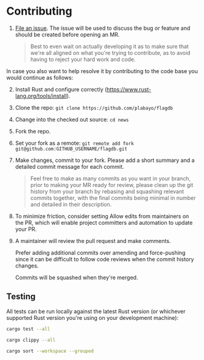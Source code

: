 # Contributing

1. [File an issue](https://github.com/plabayo/flagdb/issues/new).
   The issue will be used to discuss the bug or feature and should be created before opening an MR.
   > Best to even wait on actually developing it as to make sure
   > that we're all aligned on what you're trying to contribute,
   > as to avoid having to reject your hard work and code.

In case you also want to help resolve it by contributing to the code base you would continue as follows:

2. Install Rust and configure correctly (https://www.rust-lang.org/tools/install).
3. Clone the repo: `git clone https://github.com/plabayo/flagdb`
4. Change into the checked out source: `cd news`
5. Fork the repo.
6. Set your fork as a remote: `git remote add fork git@github.com:GITHUB_USERNAME/flagdb.git`
7. Make changes, commit to your fork.
   Please add a short summary and a detailed commit message for each commit.
   > Feel free to make as many commits as you want in your branch,
   > prior to making your MR ready for review, please clean up the git history
   > from your branch by rebasing and squashing relevant commits together,
   > with the final commits being minimal in number and detailed in their description.
8. To minimize friction, consider setting Allow edits from maintainers on the PR,
   which will enable project committers and automation to update your PR.
9. A maintainer will review the pull request and make comments.

   Prefer adding additional commits over amending and force-pushing
   since it can be difficult to follow code reviews when the commit history changes.
   
   Commits will be squashed when they're merged.

## Testing

All tests can be run locally against the latest Rust version (or whichever supported Rust version you're using on your development machine):

```bash
cargo test --all
```

```bash
cargo clippy --all
```

```bash
cargo sort --workspace --grouped
```
